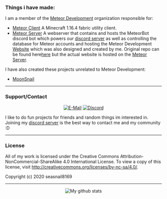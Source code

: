 ### **Things i have made:**

I am a member of the [Meteor Development](https://github.com/MeteorDevelopment) organization responsible for:
- [Meteor Client](https://github.com/MeteorDevelopment/meteor-client) A Minecraft 1.16.4 fabric utility client.
- [Meteor Server](https://github.com/MeteorDevelopment/meteor-server) A webserver that contains and hosts the MeteorBot discord bot which powers our [discord server](https://meteorclient.com/discord) as well as controlling the database for Meteor accounts and hosting the Meteor Development [Website](https://meteorclient.com) which was also designed and created by me. Original repo can be found here[here](https://github.com/seasnail8169/meteor-website) but the actual website is hosted on the [Meteor Server](https://github.com/MeteorDevelopment/meteor-server).

I have also created these projects unrelated to Meteor Development:
- [MoonSnail](https://github.com/seasnail8169/MoonSnail)
-----

### **Support/Contact**
<p align="center">
<a href="mailto:snailcorp@gmail.com"><img alt="E-Mail" src="https://img.shields.io/badge/Email-snailcorp@gmail.com-blue?style=flat-square&logo=gmail"></a>
<a href="https://discord.com/invite/Pta3APY"><img alt="Discord" src="https://img.shields.io/badge/Discord-seasnail's shell-blue?style=flat-square&logo=discord"></a>
</p>

I like to do fun projects for friends and random things im interested in. Joining my [discord server](https://discord.com/invite/Pta3APY) is the best way to contact me and my community :D

-----

### **License**
All of my work is licensed under the Creative Commons Attribution-NonCommercial-ShareAlike 4.0 International License.
To view a copy of this license, visit http://creativecommons.org/licenses/by-nc-sa/4.0/.

Copyright (c) 2020 seasnail8169

-----

<p align="center">
<img alt="My github stats" src="https://github-readme-stats.vercel.app/api?username=seasnail8169&show_icons=true&theme=radical">
</p>

